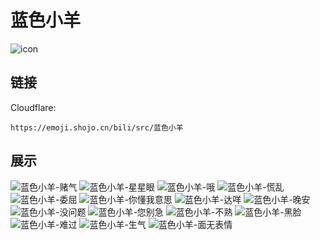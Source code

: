 # 蓝色小羊
![icon](https://emoji.shojo.cn/bili/src/蓝色小羊/icon.png)
## 链接
Cloudflare:
```
https://emoji.shojo.cn/bili/src/蓝色小羊
```
## 展示
![蓝色小羊-赌气](https://emoji.shojo.cn/bili/src/蓝色小羊/蓝色小羊-赌气.png)
![蓝色小羊-星星眼](https://emoji.shojo.cn/bili/src/蓝色小羊/蓝色小羊-星星眼.png)
![蓝色小羊-哦](https://emoji.shojo.cn/bili/src/蓝色小羊/蓝色小羊-哦.png)
![蓝色小羊-慌乱](https://emoji.shojo.cn/bili/src/蓝色小羊/蓝色小羊-慌乱.png)
![蓝色小羊-委屈](https://emoji.shojo.cn/bili/src/蓝色小羊/蓝色小羊-委屈.png)
![蓝色小羊-你懂我意思](https://emoji.shojo.cn/bili/src/蓝色小羊/蓝色小羊-你懂我意思.png)
![蓝色小羊-达咩](https://emoji.shojo.cn/bili/src/蓝色小羊/蓝色小羊-达咩.png)
![蓝色小羊-晚安](https://emoji.shojo.cn/bili/src/蓝色小羊/蓝色小羊-晚安.png)
![蓝色小羊-没问题](https://emoji.shojo.cn/bili/src/蓝色小羊/蓝色小羊-没问题.png)
![蓝色小羊-您别急](https://emoji.shojo.cn/bili/src/蓝色小羊/蓝色小羊-您别急.png)
![蓝色小羊-不熟](https://emoji.shojo.cn/bili/src/蓝色小羊/蓝色小羊-不熟.png)
![蓝色小羊-黑脸](https://emoji.shojo.cn/bili/src/蓝色小羊/蓝色小羊-黑脸.png)
![蓝色小羊-难过](https://emoji.shojo.cn/bili/src/蓝色小羊/蓝色小羊-难过.png)
![蓝色小羊-生气](https://emoji.shojo.cn/bili/src/蓝色小羊/蓝色小羊-生气.png)
![蓝色小羊-面无表情](https://emoji.shojo.cn/bili/src/蓝色小羊/蓝色小羊-面无表情.png)
